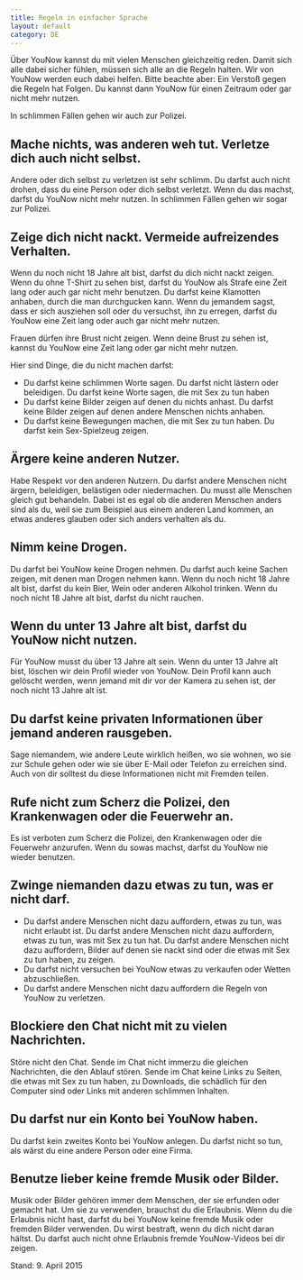 ```yaml
---
title: Regeln in einfacher Sprache
layout: default
category: DE
---
```

Über YouNow kannst du mit vielen Menschen gleichzeitig reden. Damit sich alle dabei sicher fühlen, müssen sich alle an die Regeln halten. Wir von YouNow werden euch dabei helfen. Bitte beachte aber: Ein Verstoß gegen die Regeln hat Folgen. Du kannst dann YouNow für einen Zeitraum oder gar nicht mehr nutzen.

In schlimmen Fällen gehen wir auch zur Polizei.


## Mache nichts, was anderen weh tut. Verletze dich auch nicht selbst.

Andere oder dich selbst zu verletzen ist sehr schlimm. Du darfst auch nicht drohen, dass du eine Person oder dich selbst verletzt. Wenn du das machst, darfst du YouNow nicht mehr nutzen. In schlimmen Fällen gehen wir sogar zur Polizei. 


## Zeige dich nicht nackt. Vermeide aufreizendes Verhalten.

Wenn du noch nicht 18 Jahre alt bist, darfst du dich nicht nackt zeigen. Wenn du ohne T-Shirt zu sehen bist, darfst du YouNow als Strafe eine Zeit lang oder auch gar nicht mehr benutzen. Du darfst keine Klamotten anhaben, durch die man durchgucken kann. Wenn du jemandem sagst, dass er sich ausziehen soll oder du versuchst, ihn zu erregen, darfst du YouNow eine Zeit lang oder auch gar nicht mehr nutzen.

Frauen dürfen ihre Brust nicht zeigen. Wenn deine Brust zu sehen ist, kannst du YouNow eine Zeit lang oder gar nicht mehr nutzen.

Hier sind Dinge, die du nicht machen darfst:

- Du darfst keine schlimmen Worte sagen. Du darfst nicht lästern oder beleidigen. Du darfst keine Worte sagen, die mit Sex zu tun haben
- Du darfst keine Bilder zeigen auf denen du nichts anhast. Du darfst keine Bilder zeigen auf denen andere Menschen nichts anhaben.
- Du darfst keine Bewegungen machen, die mit Sex zu tun haben. Du darfst kein Sex-Spielzeug zeigen.


## Ärgere keine anderen Nutzer.

Habe Respekt vor den anderen Nutzern. Du darfst andere Menschen nicht ärgern, beleidigen, belästigen oder niedermachen. Du musst alle Menschen gleich gut behandeln. Dabei ist es egal ob die anderen Menschen anders sind als du, weil sie zum Beispiel aus einem anderen Land kommen, an etwas anderes glauben oder sich anders verhalten als du. 


## Nimm keine Drogen.

Du darfst bei YouNow keine Drogen nehmen. Du darfst auch keine Sachen zeigen, mit denen man Drogen nehmen kann. Wenn du noch nicht 18 Jahre alt bist, darfst du kein Bier, Wein oder anderen Alkohol trinken. Wenn du noch nicht 18 Jahre alt bist, darfst du nicht rauchen.


## Wenn du unter 13 Jahre alt bist, darfst du YouNow nicht nutzen.

Für YouNow musst du über 13 Jahre alt sein. Wenn du unter 13 Jahre alt bist, löschen wir dein Profil wieder von YouNow. Dein Profil kann auch gelöscht werden, wenn jemand mit dir vor der Kamera zu sehen ist, der noch nicht 13 Jahre alt ist. 


## Du darfst keine privaten Informationen über jemand anderen rausgeben.

Sage niemandem, wie andere Leute wirklich heißen, wo sie wohnen, wo sie zur Schule gehen oder wie sie über E-Mail oder Telefon zu erreichen sind. Auch von dir solltest du diese Informationen nicht mit Fremden teilen. 


## Rufe nicht zum Scherz die Polizei, den Krankenwagen oder die Feuerwehr an.

Es ist verboten zum Scherz die Polizei, den Krankenwagen oder die Feuerwehr anzurufen. Wenn du sowas machst, darfst du YouNow nie wieder benutzen.


## Zwinge niemanden dazu etwas zu tun, was er nicht darf.

- Du darfst andere Menschen nicht dazu auffordern, etwas zu tun, was nicht erlaubt ist. Du darfst andere Menschen nicht dazu auffordern, etwas zu tun, was mit Sex zu tun hat. Du darfst andere Menschen nicht dazu auffordern, Bilder auf denen sie nackt sind oder die etwas mit Sex zu tun haben, zu zeigen.
- Du darfst nicht versuchen bei YouNow etwas zu verkaufen oder Wetten abzuschließen.
- Du darfst andere Menschen nicht dazu auffordern die Regeln von YouNow zu verletzen.


## Blockiere den Chat nicht mit zu vielen Nachrichten.

Störe nicht den Chat. Sende im Chat nicht immerzu die gleichen Nachrichten, die den Ablauf stören. Sende im Chat keine Links zu Seiten, die etwas mit Sex zu tun haben, zu Downloads, die schädlich für den Computer sind oder  Links mit anderen schlimmen Inhalten.


## Du darfst nur ein Konto bei YouNow haben.

Du darfst kein zweites Konto bei YouNow anlegen. Du darfst nicht so tun, als wärst du eine andere Person oder eine Firma. 


## Benutze lieber keine fremde Musik oder Bilder.

Musik oder Bilder gehören immer dem Menschen, der sie erfunden oder gemacht hat. Um sie zu verwenden, brauchst du die Erlaubnis. Wenn du die Erlaubnis nicht hast, darfst du bei YouNow keine fremde Musik oder fremden Bilder verwenden. Du wirst bestraft, wenn du dich nicht daran hältst. Du darfst auch nicht ohne Erlaubnis fremde YouNow-Videos bei dir zeigen.

Stand: 9. April 2015
